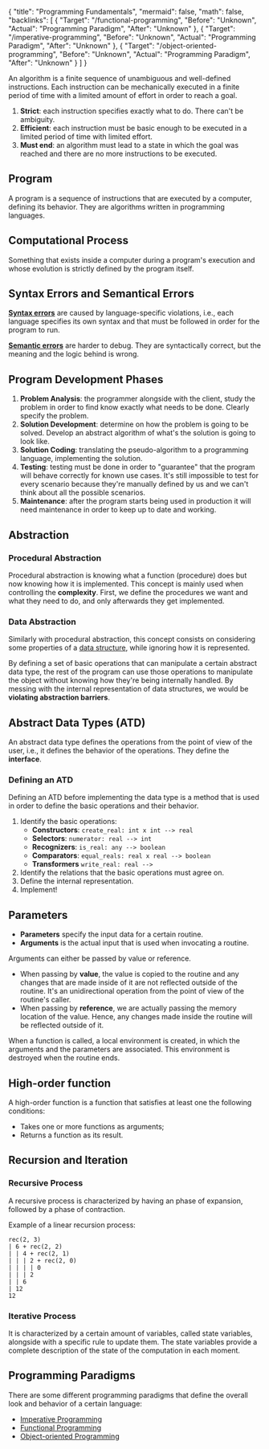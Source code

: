 {
	"title": "Programming Fundamentals",
	"mermaid": false,
	"math": false,
	"backlinks": [
		{
			"Target": "/functional-programming",
			"Before": "Unknown",
			"Actual": "Programming Paradigm",
			"After": "Unknown"
		},
		{
			"Target": "/imperative-programming",
			"Before": "Unknown",
			"Actual": "Programming Paradigm",
			"After": "Unknown"
		},
		{
			"Target": "/object-oriented-programming",
			"Before": "Unknown",
			"Actual": "Programming Paradigm",
			"After": "Unknown"
		}
	]
}

An algorithm is a finite sequence of unambiguous and well-defined instructions. Each instruction can be mechanically executed in a finite period of time with a limited amount of effort in order to reach a goal.

1. **Strict**: each instruction specifies exactly what to do. There can't be ambiguity.
2. **Efficient**: each instruction must be basic enough to be executed in a limited period of time with limited effort.
3. **Must end**: an algorithm must lead to a state in which the goal was reached and there are no more instructions to be executed.

## Program

A program is a sequence of instructions that are executed by a computer, defining its behavior. They are algorithms written in programming languages.

## Computational Process

Something that exists inside a computer during a program's execution and whose evolution is strictly defined by the program itself.

## Syntax Errors and Semantical Errors

[**Syntax errors**](/theory-of-computation/#syntax) are caused by language-specific violations, i.e., each language specifies its own syntax and that must be followed in order for the program to run.

[**Semantic errors**](/theory-of-computation/#semantics) are harder to debug. They are syntactically correct, but the meaning and the logic behind is wrong.

## Program Development Phases

1. **Problem Analysis**: the programmer alongside with the client, study the problem in order to find know exactly what needs to be done. Clearly specify the problem.
2. **Solution Development**: determine on how the problem is going to be solved. Develop an abstract algorithm of what's the solution is going to look like.
3. **Solution Coding**: translating the pseudo-algorithm to a programming language, implementing the solution.
4. **Testing**: testing must be done in order to "guarantee" that the program will behave correctly for known use cases. It's still impossible to test for every scenario because they're manually defined by us and we can't think about all the possible scenarios.
5. **Maintenance**: after the program starts being used in production it will need maintenance in order to keep up to date and working.

## Abstraction

### Procedural Abstraction

Procedural abstraction is knowing what a function (procedure) does but now knowing how it is implemented. This concept is mainly used when controlling the **complexity**. First, we define the procedures we want and what they need to do, and only afterwards they get implemented.

### Data Abstraction

Similarly with procedural abstraction, this concept consists on considering some properties of a [data structure](/data-structures/), while ignoring how it is represented.

By defining a set of basic operations that can manipulate a certain abstract data type, the rest of the program can use those operations to manipulate the object without knowing how they're being internally handled. By messing with the internal representation of data structures, we would be **violating abstraction barriers**.

## Abstract Data Types (ATD)

An abstract data type defines the operations from the point of view of the user, i.e., it defines the behavior of the operations. They define the **interface**.

### Defining an ATD

Defining an ATD before implementing the data type is a method that is used in order to define the basic operations and their behavior.

1. Identify the basic operations:
   - **Constructors**: `create_real: int x int --> real`
   - **Selectors**: `numerator: real --> int`
   - **Recognizers**: `is_real: any --> boolean`
   - **Comparators**: `equal_reals: real x real --> boolean`
   - **Transformers**  `write_real: real -->`
2. Identify the relations that the basic operations must agree on.
3. Define the internal representation.
4. Implement!

## Parameters

- **Parameters** specify the input data for a certain routine.
- **Arguments** is the actual input that is used when invocating a routine.

Arguments can either be passed by value or reference.

- When passing by **value**, the value is copied to the routine and any changes that are made inside of it are not reflected outside of the routine. It's an unidirectional operation from the point of view of the routine's caller.
- When passing by **reference**, we are actually passing the memory location of the value. Hence, any changes made inside the routine will be reflected outside of it.

When a function is called, a local environment is created, in which the arguments and the parameters are associated. This environment is destroyed when the routine ends.

## High-order function

A high-order function is a function that satisfies at least one the following conditions:

- Takes one or more functions as arguments;
- Returns a function as its result.

## Recursion and Iteration

### Recursive Process

A recursive process is characterized by having an phase of expansion, followed by a phase of contraction.

Example of a linear recursion process:

```
rec(2, 3)
| 6 + rec(2, 2)
| | 4 + rec(2, 1)
| | | 2 + rec(2, 0)
| | | | 0
| | | 2
| | 6
| 12
12
```

### Iterative Process

It is characterized by a certain amount of variables, called state variables, alongside with a specific rule to update them. The state variables provide a complete description of the state of the computation in each moment.

## Programming Paradigms

There are some different programming paradigms that define the overall look and behavior of a certain language:

- [Imperative Programming](/imperative-programming/)
- [Functional Programming](/functional-programming/)
- [Object-oriented Programming](/object-oriented-programming/)
